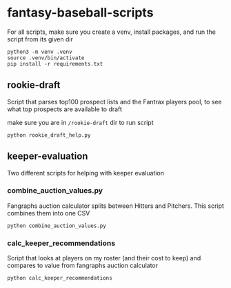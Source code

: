 # fantasy-baseball-scripts

For all scripts, make sure you create a venv, install packages, and run the script from its given dir

```
python3 -m venv .venv
source .venv/bin/activate
pip install -r requirements.txt
```

## rookie-draft

Script that parses top100 prospect lists and the Fantrax players pool, to see what top prospects are available to draft

make sure you are in `/rookie-draft` dir to run script

```
python rookie_draft_help.py
```

## keeper-evaluation

Two different scripts for helping with keeper evaluation

### combine_auction_values.py

Fangraphs auction calculator splits between Hitters and Pitchers. This script combines them into one CSV

```
python combine_auction_values.py
```

### calc_keeper_recommendations

Script that looks at players on my roster (and their cost to keep) and compares to value from fangraphs auction calculator

```
python calc_keeper_recommendations
```
